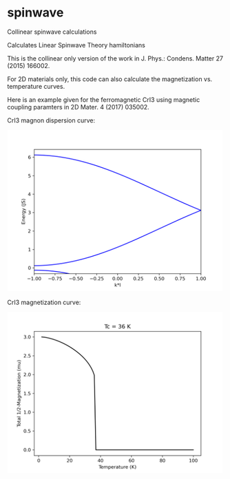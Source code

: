 # spinwave
Collinear spinwave calculations

Calculates Linear Spinwave Theory hamiltonians

This is the collinear only version of the work in J. Phys.: Condens. Matter 27 (2015) 166002.

For 2D materials only, this code can also calculate the magnetization vs. temperature curves. 

Here is an example given for the ferromagnetic CrI3 using magnetic coupling paramters in 2D Mater. 4 (2017) 035002.

CrI3 magnon dispersion curve:

<img src="/examples/cri3/band_line.png" alt="band" width="500"/>

CrI3 magnetization curve:

<img src="/examples/cri3/CrI3_magnetization.png" alt="magnet" width="500"/>

